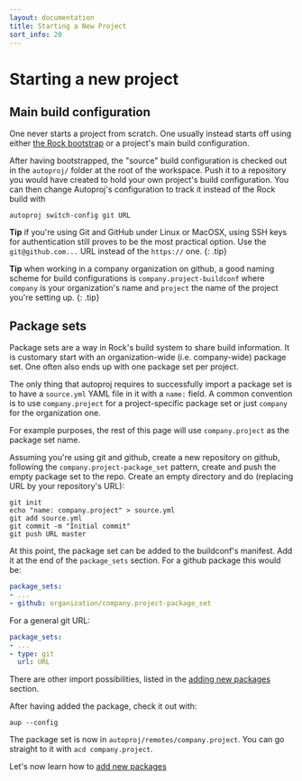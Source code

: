 ```yaml
---
layout: documentation
title: Starting a New Project
sort_info: 20
---
```


# Starting a new project

## Main build configuration

One never starts a project from scratch. One usually instead starts off using
either [the Rock bootstrap](../basics/installation.html) or a project's main
build configuration.

After having bootstrapped, the "source" build configuration is checked out in
the `autoproj/` folder at the root of the workspace. Push it to a repository
you would have created to hold your own project's build configuration. You can
then change Autoproj's configuration to track it instead of the Rock build with

~~~
autoproj switch-config git URL
~~~

**Tip** if you're using Git and GitHub under Linux or MacOSX, using SSH keys
for authentication still proves to be the most practical option. Use the
`git@github.com...` URL instead of the `https://` one.
{: .tip}

**Tip** when working in a company organization on github, a good naming scheme
for build configurations is `company.project-buildconf` where `company` is your
organization's name and `project` the name of the project you're setting up.
{: .tip}

## Package sets

Package sets are a way in Rock's build system to share build information. It is
customary start with an organization-wide (i.e.  company-wide) package set.
One often also ends up with one package set per project.

The only thing that autoproj requires to successfully import a package set is
to have a `source.yml` YAML file in it with a `name:` field. A common
convention is to use `company.project` for a project-specific package set or
just `company` for the organization one.

For example purposes, the rest of this page will use `company.project` as the
package set name.

Assuming you're using git and github, create a new repository on github,
following the `company.project-package_set` pattern, create and push the empty
package set to the repo. Create an empty directory and do (replacing URL by
your repository's URL):

~~~
git init
echo "name: company.project" > source.yml
git add source.yml
git commit -m "Initial commit"
git push URL master
~~~

At this point, the package set can be added to the buildconf's manifest. Add it
at the end of the `package_sets` section. For a github package this would be:

~~~yaml
package_sets:
- ...
- github: organization/company.project-package_set
~~~

For a general git URL:

~~~yaml
package_sets:
- ...
- type: git
  url: URL
~~~

There are other import possibilities, listed in the [adding new
packages](add_packages.html) section.

After having added the package, check it out with:

~~~
aup --config
~~~

The package set is now in `autoproj/remotes/company.project`.  You can go
straight to it with `acd company.project`.

Let's now learn how to [add new packages](add_packages.html)

